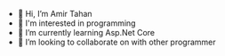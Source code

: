- 👋 Hi, I’m Amir Tahan
- 👀 I'm interested in programming
- 🌱 I’m currently learning Asp.Net Core
- 💞️ I’m looking to collaborate on with other programmer
